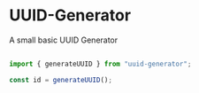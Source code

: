 # UUID-Generator

A small basic UUID Generator

```javascript

import { generateUUID } from "uuid-generator";

const id = generateUUID();

```

